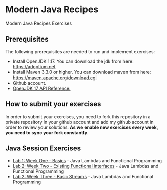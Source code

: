 # Modern Java Recipes 

Modern Java Recipes Exercises

## Prerequisites
The following prerequisites are needed to run and implement exercises: 
 * Install OpenJDK 1.17. You can download the jdk from here: https://adoptium.net
 * Install Maven 3.3.0 or higher. You can download maven from here: https://maven.apache.org/download.cgi
 * Github account. 
 * [OpenJDK 17 API Reference:](https://docs.oracle.com/en/java/javase/17/docs/api/)

## How to submit your exercises
In order to submit your exercises, you need to fork this repository in a private repository in your github account and 
add my github account in order to review your solutions. **As we enable new exercises every week, you need to sync your fork
constantly**.

## Java Session Exercises
 * [Lab 1: Week One - Basics](week-one-basics/README.md) - Java Lambdas and Functional Programming
 * [Lab 2: Week Two - Existing Functional interfaces](week-two-functional-interfaces/README.md) - Java Lambdas and Functional Programming
 * [Lab 2: Week Three - Basic Streams](week-three-basics-streams/README.md) - Java Lambdas and Functional Programming
